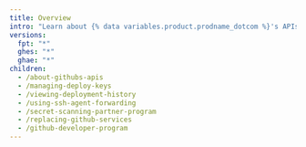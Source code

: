 ```yaml
---
title: Overview
intro: "Learn about {% data variables.product.prodname_dotcom %}'s APIs{% ifversion ghes or ghae %} and secure your deployments.{% else %}, secure your deployments, and join {% data variables.product.prodname_dotcom %}'s Developer Program.{% endif %}"
versions:
  fpt: "*"
  ghes: "*"
  ghae: "*"
children:
  - /about-githubs-apis
  - /managing-deploy-keys
  - /viewing-deployment-history
  - /using-ssh-agent-forwarding
  - /secret-scanning-partner-program
  - /replacing-github-services
  - /github-developer-program
---
```

